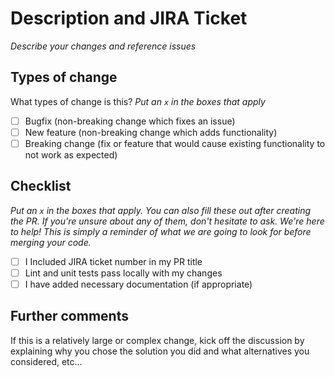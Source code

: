 # Description and JIRA Ticket
_Describe your changes and reference issues_

## Types of change
What types of change is this?
_Put an `x` in the boxes that apply_

- [ ] Bugfix (non-breaking change which fixes an issue)
- [ ] New feature (non-breaking change which adds functionality)
- [ ] Breaking change (fix or feature that would cause existing functionality to not work as expected)

## Checklist

_Put an `x` in the boxes that apply. You can also fill these out after creating the PR. If you're unsure about any of them, don't hesitate to ask. We're here to help! This is simply a reminder of what we are going to look for before merging your code._

- [ ] I Included JIRA ticket number in my PR title
- [ ] Lint and unit tests pass locally with my changes
- [ ] I have added necessary documentation (if appropriate)

## Further comments

If this is a relatively large or complex change, kick off the discussion by explaining why you chose the solution you did and what alternatives you considered, etc...
